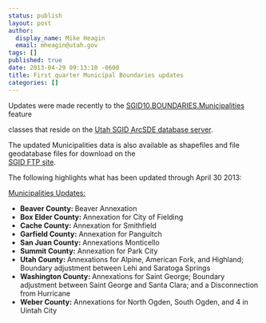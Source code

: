 ```yaml
---
status: publish
layout: post
author:
  display_name: Mike Heagin
  email: mheagin@utah.gov
tags: []
published: true
date: 2013-04-29 09:13:10 -0600
title: First quarter Municipal Boundaries updates
categories: []
---
```

<p>Updates were made recently to the <a href="{{ "/data/boundaries/citycountystate/" | prepend: site.baseurl }}">SGID10.BOUNDARIES.Municipalities</a> feature </p>
<p>classes that reside on the <a href="{{ "/data/how-to-connect-to-the-sgid-via-sde/" | prepend: site.baseurl }}">Utah SGID ArcSDE database server</a>.</p>
<p>The updated Municipalities data is also available as shapefiles and file geodatabase files for download on the<br />
<a href="ftp://ftp.agrc.utah.gov/UtahSGID_Vector/UTM12_NAD83/BOUNDARIES/PackagedData/_Statewide/StateCountyMunicipalBoundaries">SGID FTP site</a>.</p>
<p>The following highlights what has been updated through April 30 2013:</p>
<p><span style="text-decoration: underline;">Municipalities Updates:</span></p>
<ul>
<li><strong>Beaver County: </strong> Beaver Annexation </li>
<li><strong>Box Elder County: </strong> Annexation for City of Fielding </li>
<li><strong>Cache County:</strong> Annexation for Smithfield </li>
<li><strong>Garfield County:</strong> Annexation for Panguitch </li>
<li><strong>San Juan County: </strong> Annexations Monticello </li>
<li><strong>Summit County:</strong> Annexation for Park City </li>
<li><strong>Utah County: </strong> Annexations for Alpine, American Fork, and Highland; Boundary adjustment between Lehi and Saratoga Springs </li>
<li><strong>Washington County: </strong> Annexations for Saint George; Boundary adjustment between Saint George and Santa Clara; and a Disconnection from Hurricane</li>
<li><strong>Weber County:</strong> Annexations for North Ogden, South Ogden, and 4 in Uintah City </li>
</ul>
